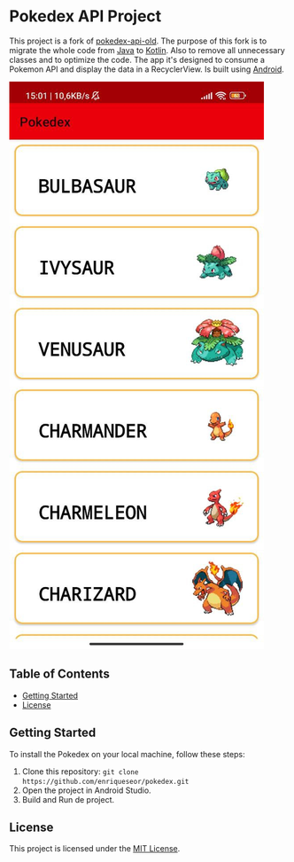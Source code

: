 # Pokedex API Project

This project is a fork of [pokedex-api-old](https://github.com/ricardobar96/pokedex-api-old). The purpose of this fork is to migrate the whole code from [Java](https://www.java.com/en/) to [Kotlin](https://kotlinlang.org/). Also to remove all unnecessary classes and to optimize the code. The app it's designed to consume a Pokemon API and display the data in a RecyclerView.
Is built using [Android](https://www.android.com/).

![MainActivity](images/MainActivity.png)

## Table of Contents

- [Getting Started](#getting-started)
- [License](#license)

## Getting Started

To install the Pokedex on your local machine, follow these steps:

1. Clone this repository: `git clone https://github.com/enriqueseor/pokedex.git`
2. Open the project in Android Studio.
3. Build and Run de project.

## License

This project is licensed under the [MIT License](LICENSE).
